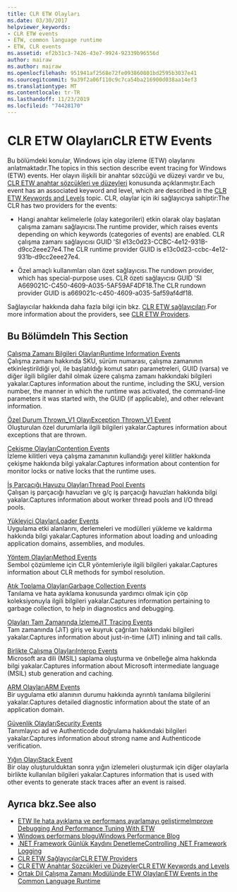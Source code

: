```yaml
---
title: CLR ETW Olayları
ms.date: 03/30/2017
helpviewer_keywords:
- CLR ETW events
- ETW, common language runtime
- ETW, CLR events
ms.assetid: ef2b31c3-7426-43e7-9924-92339b96556d
author: mairaw
ms.author: mairaw
ms.openlocfilehash: 951941af2568e72fe093860801bd2595b3037e41
ms.sourcegitcommit: 9a39f2a06f110c9c7ca54ba216900d038aa14ef3
ms.translationtype: MT
ms.contentlocale: tr-TR
ms.lasthandoff: 11/23/2019
ms.locfileid: "74428170"
---
```

# <a name="clr-etw-events"></a><span data-ttu-id="a44fb-102">CLR ETW Olayları</span><span class="sxs-lookup"><span data-stu-id="a44fb-102">CLR ETW Events</span></span>
<span data-ttu-id="a44fb-103">Bu bölümdeki konular, Windows için olay izleme (ETW) olaylarını anlatmaktadır.</span><span class="sxs-lookup"><span data-stu-id="a44fb-103">The topics in this section describe event tracing for Windows (ETW) events.</span></span> <span data-ttu-id="a44fb-104">Her olayın ilişkili bir anahtar sözcüğü ve düzeyi vardır ve bu, [CLR ETW anahtar sözcükleri ve düzeyleri](clr-etw-keywords-and-levels.md) konusunda açıklanmıştır.</span><span class="sxs-lookup"><span data-stu-id="a44fb-104">Each event has an associated keyword and level, which are described in the [CLR ETW Keywords and Levels](clr-etw-keywords-and-levels.md) topic.</span></span> <span data-ttu-id="a44fb-105">CLR, olaylar için iki sağlayıcıya sahiptir:</span><span class="sxs-lookup"><span data-stu-id="a44fb-105">The CLR has two providers for the events:</span></span>  
  
- <span data-ttu-id="a44fb-106">Hangi anahtar kelimelerle (olay kategorileri) etkin olarak olay başlatan çalışma zamanı sağlayıcısı.</span><span class="sxs-lookup"><span data-stu-id="a44fb-106">The runtime provider, which raises events depending on which keywords (categories of events) are enabled.</span></span> <span data-ttu-id="a44fb-107">CLR çalışma zamanı sağlayıcısı GUID 'SI e13c0d23-CCBC-4e12-931B-d9cc2eee27e4.</span><span class="sxs-lookup"><span data-stu-id="a44fb-107">The CLR runtime provider GUID is e13c0d23-ccbc-4e12-931b-d9cc2eee27e4.</span></span>  
  
- <span data-ttu-id="a44fb-108">Özel amaçlı kullanımları olan özet sağlayıcısı.</span><span class="sxs-lookup"><span data-stu-id="a44fb-108">The rundown provider, which has special-purpose uses.</span></span> <span data-ttu-id="a44fb-109">CLR özeti sağlayıcısı GUID 'SI A669021C-C450-4609-A035-5AF59AF4DF18.</span><span class="sxs-lookup"><span data-stu-id="a44fb-109">The CLR rundown provider GUID is a669021c-c450-4609-a035-5af59af4df18.</span></span>  
  
 <span data-ttu-id="a44fb-110">Sağlayıcılar hakkında daha fazla bilgi için bkz. [CLR ETW sağlayıcıları](clr-etw-providers.md).</span><span class="sxs-lookup"><span data-stu-id="a44fb-110">For more information about the providers, see [CLR ETW Providers](clr-etw-providers.md).</span></span>  
  
## <a name="in-this-section"></a><span data-ttu-id="a44fb-111">Bu Bölümde</span><span class="sxs-lookup"><span data-stu-id="a44fb-111">In This Section</span></span>  
 [<span data-ttu-id="a44fb-112">Çalışma Zamanı Bilgileri Olayları</span><span class="sxs-lookup"><span data-stu-id="a44fb-112">Runtime Information Events</span></span>](runtime-information-etw-events.md)  
 <span data-ttu-id="a44fb-113">Çalışma zamanı hakkında SKU, sürüm numarası, çalışma zamanının etkinleştirildiği yol, ile başlatıldığı komut satırı parametreleri, GUID (varsa) ve diğer ilgili bilgiler dahil olmak üzere çalışma zamanı hakkındaki bilgileri yakalar.</span><span class="sxs-lookup"><span data-stu-id="a44fb-113">Captures information about the runtime, including the SKU, version number, the manner in which the runtime was activated, the command-line parameters it was started with, the GUID (if applicable), and other relevant information.</span></span>  
  
 [<span data-ttu-id="a44fb-114">Özel Durum Thrown_V1 Olayı</span><span class="sxs-lookup"><span data-stu-id="a44fb-114">Exception Thrown_V1 Event</span></span>](exception-thrown-v1-etw-event.md)  
 <span data-ttu-id="a44fb-115">Oluşturulan özel durumlarla ilgili bilgileri yakalar.</span><span class="sxs-lookup"><span data-stu-id="a44fb-115">Captures information about exceptions that are thrown.</span></span>  
  
 [<span data-ttu-id="a44fb-116">Çekişme Olayları</span><span class="sxs-lookup"><span data-stu-id="a44fb-116">Contention Events</span></span>](contention-etw-events.md)  
 <span data-ttu-id="a44fb-117">İzleme kilitleri veya çalışma zamanının kullandığı yerel kilitler hakkında çekişme hakkında bilgi yakalar.</span><span class="sxs-lookup"><span data-stu-id="a44fb-117">Captures information about contention for monitor locks or native locks that the runtime uses.</span></span>  
  
 [<span data-ttu-id="a44fb-118">İş Parçacığı Havuzu Olayları</span><span class="sxs-lookup"><span data-stu-id="a44fb-118">Thread Pool Events</span></span>](thread-pool-etw-events.md)  
 <span data-ttu-id="a44fb-119">Çalışan iş parçacığı havuzları ve g/ç iş parçacığı havuzları hakkında bilgi yakalar.</span><span class="sxs-lookup"><span data-stu-id="a44fb-119">Captures information about worker thread pools and I/O thread pools.</span></span>  
  
 [<span data-ttu-id="a44fb-120">Yükleyici Olayları</span><span class="sxs-lookup"><span data-stu-id="a44fb-120">Loader Events</span></span>](loader-etw-events.md)  
 <span data-ttu-id="a44fb-121">Uygulama etki alanlarını, derlemeleri ve modülleri yükleme ve kaldırma hakkında bilgi yakalar.</span><span class="sxs-lookup"><span data-stu-id="a44fb-121">Captures information about loading and unloading application domains, assemblies, and modules.</span></span>  
  
 [<span data-ttu-id="a44fb-122">Yöntem Olayları</span><span class="sxs-lookup"><span data-stu-id="a44fb-122">Method Events</span></span>](method-etw-events.md)  
 <span data-ttu-id="a44fb-123">Sembol çözümleme için CLR yöntemleriyle ilgili bilgileri yakalar.</span><span class="sxs-lookup"><span data-stu-id="a44fb-123">Captures information about CLR methods for symbol resolution.</span></span>  
  
 [<span data-ttu-id="a44fb-124">Atık Toplama Olayları</span><span class="sxs-lookup"><span data-stu-id="a44fb-124">Garbage Collection Events</span></span>](garbage-collection-etw-events.md)  
 <span data-ttu-id="a44fb-125">Tanılama ve hata ayıklama konusunda yardımcı olmak için çöp koleksiyonuyla ilgili bilgileri yakalar.</span><span class="sxs-lookup"><span data-stu-id="a44fb-125">Captures information pertaining to garbage collection, to help in diagnostics and debugging.</span></span>  
  
 [<span data-ttu-id="a44fb-126">Olayları Tam Zamanında İzleme</span><span class="sxs-lookup"><span data-stu-id="a44fb-126">JIT Tracing Events</span></span>](jit-tracing-etw-events.md)  
 <span data-ttu-id="a44fb-127">Tam zamanında (JıT) giriş ve kuyruk çağrıları hakkındaki bilgileri yakalar.</span><span class="sxs-lookup"><span data-stu-id="a44fb-127">Captures information about just-in-time (JIT) inlining and tail calls.</span></span>  
  
 [<span data-ttu-id="a44fb-128">Birlikte Çalışma Olayları</span><span class="sxs-lookup"><span data-stu-id="a44fb-128">Interop Events</span></span>](interop-etw-events.md)  
 <span data-ttu-id="a44fb-129">Microsoft ara dili (MSIL) saplama oluşturma ve önbelleğe alma hakkında bilgi yakalar.</span><span class="sxs-lookup"><span data-stu-id="a44fb-129">Captures information about Microsoft intermediate language (MSIL) stub generation and caching.</span></span>  
  
 [<span data-ttu-id="a44fb-130">ARM Olayları</span><span class="sxs-lookup"><span data-stu-id="a44fb-130">ARM Events</span></span>](application-domain-resource-monitoring-arm-etw-events.md)  
 <span data-ttu-id="a44fb-131">Bir uygulama etki alanının durumu hakkında ayrıntılı tanılama bilgilerini yakalar.</span><span class="sxs-lookup"><span data-stu-id="a44fb-131">Captures detailed diagnostic information about the state of an application domain.</span></span>  
  
 [<span data-ttu-id="a44fb-132">Güvenlik Olayları</span><span class="sxs-lookup"><span data-stu-id="a44fb-132">Security Events</span></span>](security-etw-events.md)  
 <span data-ttu-id="a44fb-133">Tanımlayıcı ad ve Authenticode doğrulama hakkındaki bilgileri yakalar.</span><span class="sxs-lookup"><span data-stu-id="a44fb-133">Captures information about strong name and Authenticode verification.</span></span>  
  
 [<span data-ttu-id="a44fb-134">Yığın Olayı</span><span class="sxs-lookup"><span data-stu-id="a44fb-134">Stack Event</span></span>](stack-etw-event.md)  
 <span data-ttu-id="a44fb-135">Bir olay oluşturulduktan sonra yığın izlemeleri oluşturmak için diğer olaylarla birlikte kullanılan bilgileri yakalar.</span><span class="sxs-lookup"><span data-stu-id="a44fb-135">Captures information that is used with other events to generate stack traces after an event is raised.</span></span>  
  
## <a name="see-also"></a><span data-ttu-id="a44fb-136">Ayrıca bkz.</span><span class="sxs-lookup"><span data-stu-id="a44fb-136">See also</span></span>

- [<span data-ttu-id="a44fb-137">ETW Ile hata ayıklama ve performans ayarlamayı geliştirme</span><span class="sxs-lookup"><span data-stu-id="a44fb-137">Improve Debugging And Performance Tuning With ETW</span></span>](https://docs.microsoft.com/archive/msdn-magazine/2007/april/event-tracing-improve-debugging-and-performance-tuning-with-etw)
- [<span data-ttu-id="a44fb-138">Windows performans blogu</span><span class="sxs-lookup"><span data-stu-id="a44fb-138">Windows Performance Blog</span></span>](https://blogs.msdn.microsoft.com/pigscanfly/tag/xperf/)
- [<span data-ttu-id="a44fb-139">.NET Framework Günlük Kaydını Denetleme</span><span class="sxs-lookup"><span data-stu-id="a44fb-139">Controlling .NET Framework Logging</span></span>](controlling-logging.md)
- [<span data-ttu-id="a44fb-140">CLR ETW Sağlayıcılar</span><span class="sxs-lookup"><span data-stu-id="a44fb-140">CLR ETW Providers</span></span>](clr-etw-providers.md)
- [<span data-ttu-id="a44fb-141">CLR ETW Anahtar Sözcükleri ve Düzeyler</span><span class="sxs-lookup"><span data-stu-id="a44fb-141">CLR ETW Keywords and Levels</span></span>](clr-etw-keywords-and-levels.md)
- [<span data-ttu-id="a44fb-142">Ortak Dil Çalışma Zamanı Modülünde ETW Olayları</span><span class="sxs-lookup"><span data-stu-id="a44fb-142">ETW Events in the Common Language Runtime</span></span>](etw-events-in-the-common-language-runtime.md)
